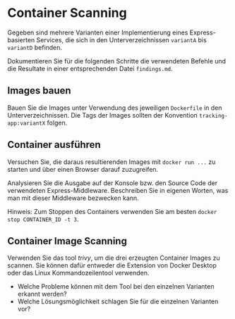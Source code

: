 # Container Scanning

Gegeben sind mehrere Varianten einer Implementierung eines Express-basierten Services,
die sich in den Unterverzeichnissen `variantA` bis `variantD` befinden.

Dokumentieren Sie für die folgenden Schritte die verwendeten Befehle und die Resultate in einer
entsprechenden Datei `findings.md`.

## Images bauen

Bauen Sie die Images unter Verwendung des jeweiligen `Dockerfile` in den Unterverzeichnissen.
Die Tags der Images sollten der Konvention `tracking-app:variantX` folgen.

## Container ausführen

Versuchen Sie, die daraus resultierenden Images mit `docker run ...` zu starten und über einen Browser darauf zuzugreifen.

Analysieren Sie die Ausgabe auf der Konsole bzw. den Source Code der verwendeten
Express-Middleware. Beschreiben Sie in eigenen Worten, was man mit dieser Middleware bezwecken kann.

Hinweis: Zum Stoppen des Containers verwenden Sie am besten `docker stop CONTAINER_ID -t 3`.

## Container Image Scanning

Verwenden Sie das tool _trivy_, um die drei erzeugten Container Images zu scannen. Sie können dafür
entweder die Extension von Docker Desktop oder das Linux Kommandozeilentool verwenden.

*   Welche Probleme können mit dem Tool bei den einzelnen Varianten erkannt werden?
*   Welche Lösungsmöglichkeit schlagen Sie für die einzelnen Varianten vor?
